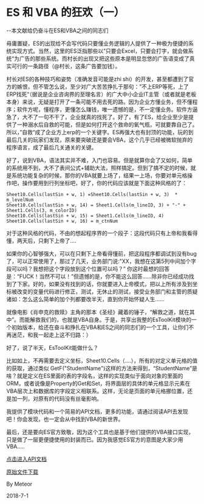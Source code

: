 # ES 和 VBA 的狂欢（一）
 --本文献给仍奋斗在ES和VBA之间的同志们

毋庸置疑，ES的出现给不会写代码只要懂业务逻辑的人提供了一种极为便捷的系统实现方式。当然，这里的ES泛指那些以”只要会Excel，只要会打字，就会做系统“为广告的那些系统。而村长的出现又把这些原本是明显忽悠的广告语变成了真实可行的一条路径（@村长，这条广告要加钱）。

村长对ES的各种技巧和姿势（准确发音可能是zhi shi）的开发，甚至都遭到了官方的嫉恨，但不管怎么说，至少对广大苦苦挣扎于那句：”不上ERP等死，上了ERP找死“（据说是企业咨询界的至理名言）的广大中小企业IT主管（或者就是老板本身）来说，无疑是打开了一条可能不用去死的路。因为企业方懂业务，但不懂程序；软件方呢，懂程序，更懂怎么赚钱，唯一遗憾的是，不一定懂业务。软件方逼急了，大不了一句不干了，企业就真的找死了。好了，有了ES，给企业至少是提供了一种溺水后自救的可能，但是如何打开这个救命的氧气瓶，可就要靠自己了。所以，”自救“成了企业方上erp的一个关键字。ES再强大也有封顶的功能，玩的到最后几关的玩家们发现，原来要突破还是要会VBA，这个几乎已经被微软抛弃的程序语言，成了最后几关通关的关键。

好了，说到VBA，语法其实并不难，入门也容易。但是就算你会了又如何，简单的系统用不到，大不了表间公式+辅助大法，照样搞定。但到了搞不定的时候，就是系统功能复杂的时候，那你的VBA就要上场了，结果一上场，你要对单元格操作吧，操作要用到行列坐标吧，好了，你的代码应该就是下面这种风格的了：

```vbscript
Sheet10.Cells(lastSin + w, 1) =Sheet10.Cells(lastSin + w, 3)  * m_levelNum
Sheet10.Cells(lastSin + w, 14) = Sheet1.Cells(m_lineID, 3) + "-" + Sheet1.Cells(3, m_colorID)
Sheet10.Cells(lastSin + w, 15) = Sheet1.Cells(m_lineID, 4)
Sheet10.Cells(lastSin + w, 16) = m_ctnNum
```

对于这种风格的代码，不由的想起程序界的一个段子：这段代码只有上帝和我看得懂，两天后，只剩下上帝了.... 

如果你的心智够强大，可以在只剩下上帝看得懂前，把这段程序都调试到没有bug了，可以正常使用了，那过了几天，业务部门说:"XX，我想在这第5列中间加个字段可以吗？我想把这个字段放到这个位置可以吗？” 你这时最想的回答是：“FUCK！当然不可以！”但遗憾的是，你不能这么回答......除非你已经成功找到了下家。好的，如果没有找到的话，你就要进入上帝模式，把以上所有涉及到坐标被改变的变量代码进行修正，测试，无休止的测试，接受业务部门和主管的质疑诸如：怎么这么简单的加个列都要改半天，直到你开始怀疑人生...... 

就像电影《肖申克的救赎》主角的那本《圣经》藏着的锤子，“解救之道，就在其中”。而能解救我们的，也就是VBA自身。于是，共享出我整的EsToolKit模块的一个初始版本，给还在奋斗和挣扎在VBA和ES之间的同志们的一个工具，让你们不再迷茫，和我一起走上这不归路：）

好了，说了半天，EsToolKit能做什么？

比如如上，不再需要去定义坐标，Sheet10.Cells（....），所有的对定义单元格的值的获取，通过类似 GetF("StudentName")这样的方法来得到，“StudentName”是啥？就是定义在ES里面的表的字段名，这样的实现类似于面向对象的里面的ORM，或者说像是Property的Get和Set，将界面层的具体的单元格显示元素在VBA层次上和数据库的字段定义相联系。这样，无论是页面的单元格挪位置，还是加一列，对原有的代码没有丝毫影响。

我提供了模块代码和一个简易的API文档，更多的功能，请通过阅读API去发现吧！你会发现，也一定会从中找到VBA的新世界。

最后，还是要向ES官方致敬，因为这个工具也是基于他们提供的VBA接口实现，只是做了一层更便捷使用的封装而已。因为我感觉ES官方的意图是大家少用VBA.....

[点击进入API文档](/c5/ESToolKitAPI.md)

<a href="../files/5.15.zip" download>原始文件下载</a>

By Meteor

2018-7-1 